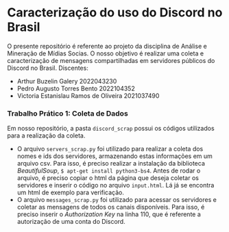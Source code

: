 # Caracterização do uso do Discord no Brasil

O presente repositório é referente ao projeto da disciplina de Análise e Mineração de Mídias Socias. O nosso objetivo é realizar uma coleta e caracterização de mensagens compartilhadas em servidores públicos do Discord no Brasil. Discentes:
* Arthur Buzelin Galery                  2022043230
* Pedro Augusto Torres Bento             2022104352
* Victoria Estanislau Ramos de Oliveira  2021037490

### Trabalho Prático 1: Coleta de Dados

Em nosso repositório, a pasta ```discord_scrap``` possui os códigos utilizados para a realização da coleta.

* O arquivo ```servers_scrap.py``` foi utilizado para realizar a coleta dos nomes e ids dos servidores, armazenando estas informações em um arquivo csv. Para isso, é preciso realizar a instalação da biblioteca *BeautifulSoup*, ```$ apt-get install python3-bs4```. Antes de rodar o arquivo, é preciso copiar o html da página que deseja coletar os servidores e inserir o código no arquivo ```input.html```. Lá já se encontra um html de exemplo para verificação.
* O arquivo ```messages_scrap.py``` foi utilizado para acessar os servidores e coletar as mensagens de todos os canais disponíveis. Para isso, é preciso inserir o *Authorization Key* na linha 110, que é referente a autorização de uma conta do Discord.
